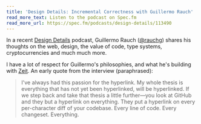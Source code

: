 ```yaml
---
title: 'Design Details: Incremental Correctness with Guillermo Rauch'
read_more_text: Listen to the podcast on Spec.fm
read_more_url: https://spec.fm/podcasts/design-details/113490
---
```

In a recent [Design Details](https://spec.fm/podcasts/design-details) podcast, Guillermo Rauch ([@rauchg](https://twitter.com/rauchg)) shares his thoughts on the web, design, the value of code, type systems, cryptocurrencies and much much more.

I have a lot of respect for Guillermo's philosophies, and what he's building with [Zeit](https://zeit.co). An early quote from the interview (paraphrased):

> I've always had this passion for the hyperlink. My whole thesis is everything that has not yet been hyperlinked, will be hyperlinked. If we step back and take that thesis a little further—you look at GitHub and they but a hyperlink on everything. They put a hyperlink on every per-character diff of your codebase. Every line of code. Every changeset. Everything.
